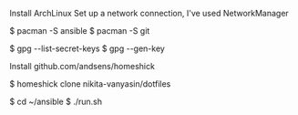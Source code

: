 
Install ArchLinux
Set up a network connection, I've used NetworkManager

$ pacman -S ansible
$ pacman -S git

$ gpg --list-secret-keys
$ gpg --gen-key

Install github.com/andsens/homeshick

$ homeshick clone nikita-vanyasin/dotfiles

$ cd ~/ansible
$ ./run.sh